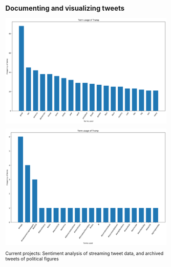 ## Documenting and visualizing tweets 

![Trumps most commonly used words in his 500 most recent tweets](/figures/terms.png)


![Trumps most commonly used hashtags in his 500 most recent tweets](/figures/hashtags.png)

Current projects: Sentiment analysis of streaming tweet data, and archived tweets of political figures
